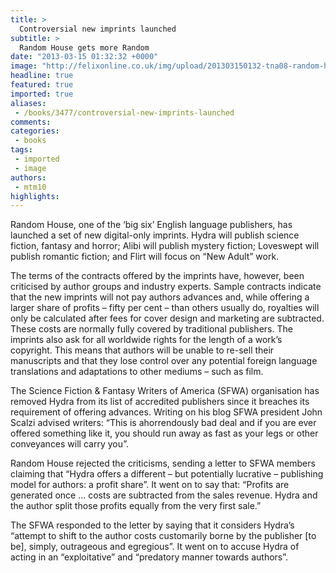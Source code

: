 ```yaml
---
title: >
  Controversial new imprints launched
subtitle: >
  Random House gets more Random
date: "2013-03-15 01:32:32 +0000"
image: "http://felixonline.co.uk/img/upload/201303150132-tna08-random-house.jpg"
headline: true
featured: true
imported: true
aliases:
 - /books/3477/controversial-new-imprints-launched
comments:
categories:
 - books
tags:
 - imported
 - image
authors:
 - mtm10
highlights:
---
```


Random House, one of the ‘big six’ English language publishers, has launched a set of new digital-only imprints. Hydra will publish science fiction, fantasy and horror; Alibi will publish mystery fiction; Loveswept will publish romantic fiction; and Flirt will focus on “New Adult” work.

The terms of the contracts offered by the imprints have, however, been criticised by author groups and industry experts. Sample contracts indicate that the new imprints will not pay authors advances and, while offering a larger share of profits – fifty per cent – than others usually do, royalties will only be calculated after fees for cover design and marketing are subtracted. These costs are normally fully covered by traditional publishers. The imprints also ask for all worldwide rights for the length of a work’s copyright. This means that authors will be unable to re-sell their manuscripts and that they lose control over any potential foreign language translations and adaptations to other mediums – such as film.

The Science Fiction & Fantasy Writers of America (SFWA) organisation has removed Hydra from its list of accredited publishers since it breaches its requirement of offering advances. Writing on his blog SFWA president John Scalzi advised writers: “This is ahorrendously bad deal and if you are ever offered something like it, you should run away as fast as your legs or other conveyances will carry you”.

Random House rejected the criticisms, sending a letter to SFWA members claiming that “Hydra offers a different – but potentially lucrative – publishing model for authors: a profit share”. It went on to say that: “Profits are generated once ... costs are subtracted from the sales revenue. Hydra and the author split those profits equally from the very first sale.”

The SFWA responded to the letter by saying that it considers Hydra’s “attempt to shift to the author costs customarily borne by the publisher [to be], simply, outrageous and egregious”. It went on to accuse Hydra of acting in an “exploitative” and “predatory manner towards authors”.
